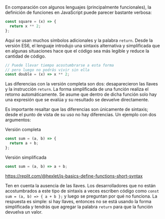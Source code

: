 
En comparación con algunos lenguajes (principalmente funcionales), la definición de funciones en JavaScript puede parecer bastante verbosa:

```javascript
const square = (x) => {
  return x ** 2;
};
```

Aquí se usan muchos símbolos adicionales y la palabra `return`. Desde la versión ES6, el lenguaje introdujo una sintaxis alternativa y simplificada que en algunas situaciones hace que el código sea más legible y reduce la cantidad de código.

```javascript
// Puede llevar tiempo acostumbrarse a esta forma
// pero luego no podrás vivir sin ella
const double = (x) => x ** 2;
```

Las diferencias con la versión completa son dos: desaparecieron las llaves y la instrucción `return`. La forma simplificada de una función realiza el retorno automáticamente. Se asume que dentro de dicha función solo hay una expresión que se evalúa y su resultado se devuelve directamente.

Es importante resaltar que las diferencias son únicamente de sintaxis; desde el punto de vista de su uso no hay diferencias. Un ejemplo con dos argumentos:

Versión completa

```javascript
const sum = (a, b) => {
  return a + b;
};
```

Versión simplificada

```javascript
const sum = (a, b) => a + b;
```

https://replit.com/@hexlet/js-basics-define-functions-short-syntax

Ten en cuenta la ausencia de las llaves. Los desarrolladores que no están acostumbrados a este tipo de sintaxis a veces escriben código como `const sum = (a, b) => { a + b };` y luego se preguntan por qué no funciona. La respuesta es simple: si hay llaves, entonces no se está usando la forma simplificada y tendrás que agregar la palabra `return` para que la función devuelva un valor.
